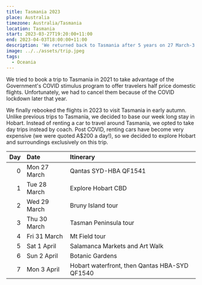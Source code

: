 ```yaml
---
title: Tasmania 2023
place: Australia
timezone: Australia/Tasmania
location: Tasmania
start: 2023-03-27T19:20:00+11:00
end: 2023-04-03T18:00:00+11:00
description: 'We returned back to Tasmania after 5 years on 27 March-3 April 2023 to discover what has changed since the COVID lockdown.'
image: ../../assets/trip.jpeg
tags:
  - Oceania
---
```

We tried to book a trip to Tasmania in 2021 to take advantage of the Government's COVID stimulus program to offer travelers half price domestic flights. Unfortunately, we had to cancel them because of the COVID lockdown later that year.

We finally rebooked the flights in 2023 to visit Tasmania in early autumn. Unlike previous trips to Tasmania, we decided to base our week long stay in Hobart. Instead of renting a car to travel around Tasmania, we opted to take day trips instead by coach. Post COVID, renting cars have become very expensive (we were quoted A$200 a day!), so we decided to explore Hobart and surroundings exclusively on this trip.

| Day | Date | Itinerary |
| ---: | :---- | :--------- |
| 0 | Mon 27 March | Qantas SYD-HBA QF1541 |
| 1 | Tue 28 March | Explore Hobart CBD |
| 2 | Wed 29 March | Bruny Island tour |
| 3 | Thu 30 March | Tasman Peninsula tour |
| 4 | Fri 31 March | Mt Field tour |
| 5 | Sat 1 April | Salamanca Markets and Art Walk |
| 6 | Sun 2 April | Botanic Gardens |
| 7 | Mon 3 April | Hobart waterfront, then Qantas HBA-SYD QF1540 |

